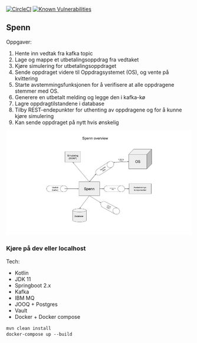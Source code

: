 [![CircleCI](https://circleci.com/gh/navikt/helse-spenn/tree/master.svg?style=svg)](https://circleci.com/gh/navikt/helse-spenn/tree/master)
[![Known Vulnerabilities](https://snyk.io/test/github/navikt/helse-spenn/badge.svg)](https://snyk.io/test/github/navikt/helse-spenn)

## Spenn 

Oppgaver:
1. Hente inn vedtak fra kafka topic
2. Lage og mappe et utbetalingsoppdrag fra vedtaket
3. Kjøre simulering for utbetalingsoppdraget
4. Sende oppdraget videre til Oppdragsystemet (OS), og vente på kvittering
5. Starte avstemmingsfunksjonen for å verifisere at alle oppdragene stemmer med OS.
6. Generere en utbetalt melding og legge den i kafka-kø
7. Lagre oppdragtilstandene i database
8. Tilby REST-endepunkter for uthenting av oppdragene og for å kunne kjøre simulering 
9. Kan sende oppdraget på nytt hvis ønskelig

![Spenn overview](docs/spenn-overview.jpg "Overview")

### Kjøre på dev eller localhost

Tech:
  * Kotlin
  * JDK 11
  * Springboot 2.x
  * Kafka
  * IBM MQ
  * JOOQ + Postgres 
  * Vault
  * Docker + Docker compose

```
mvn clean install
docker-compose up --build 
```